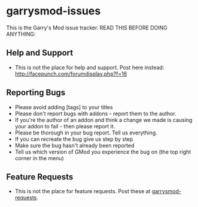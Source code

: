 garrysmod-issues
================

This is the Garry's Mod issue tracker. READ THIS BEFORE DOING ANYTHING:

Help and Support
---
* This is not the place for help and support. Post here instead: http://facepunch.com/forumdisplay.php?f=16

Reporting Bugs
---

* Please avoid adding [tags] to your titles
* Please don't report bugs with addons - report them to the author.
* If you're the author of an addon and think a change we made is causing your addon to fail - then please report it.
* Please be thorough in your bug report. Tell us everything.
* If you can recreate the bug give us step by step
* Make sure the bug hasn't already been reported
* Tell us which version of GMod you experience the bug on (the top right corner in the menu)


Feature Requests
---

* This is not the place for feature requests. Post these at [garrysmod-requests](https://github.com/Facepunch/garrysmod-requests).
